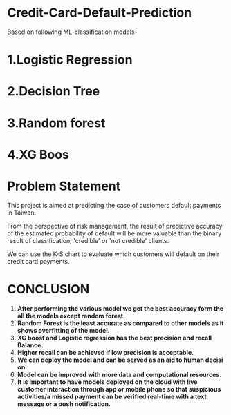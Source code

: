 # Credit-Card-Default-Prediction
Based on following ML-classification models-
# 1.Logistic Regression
# 2.Decision Tree
# 3.Random forest
# 4.XG Boos


# Problem Statement
This project is aimed at predicting the case of customers default payments in Taiwan.

From the perspective of risk management, the result of predictive accuracy of the estimated probability of default will be more valuable than the binary result of classification; 'credible' or 'not credible' clients.

We can use the K-S chart to evaluate which customers will default on their credit card payments.




# CONCLUSION
1. **After performing the various model we get the best accuracy form the all the models except random forest.**
2. **Random Forest is the least accurate as compared to other models as it shows overfitting of the model.**
3. **XG boost and Logistic regression has the best precision and recall Balance.**
4. **Higher recall can be achieved if low precision is acceptable.**
5. **We can deploy the model and can be served as an aid to human decision.**
6. **Model can be improved with more data and computational resources.**
7. **It is important to have models deployed on the cloud with live customer interaction through app or mobile phone so that suspicious activities/a missed payment can  be verified real-time with a text message or a push notification.**
